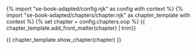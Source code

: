 {% import "se-book-adapted/config.njk" as config with context %}
{% import "se-book-adapted/chapters/chapter.njk" as chapter_template with context %}
{% set chapter = config.chapters.oop %}
<frontmatter>
{{ chapter_template.add_front_matter(chapter) | trim}}
</frontmatter>

{{ chapter_template.show_chapter(chapter) }}